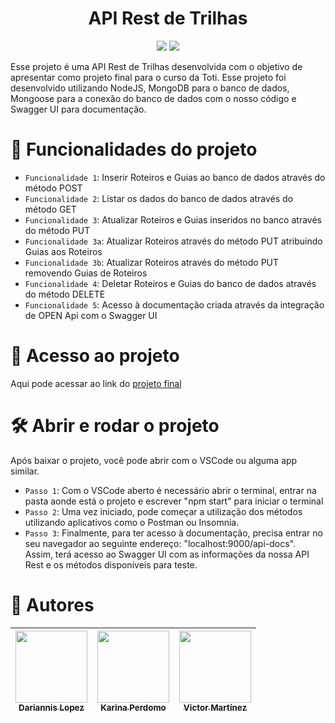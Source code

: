 <h1 align="center"> API Rest de Trilhas </h1>
<p align="center"> <img src="https://img.shields.io/badge/Node.js-43853D?style=for-the-badge&logo=node.js&logoColor=white" />
<img src="https://img.shields.io/badge/MongoDB-4EA94B?style=for-the-badge&logo=mongodb&logoColor=white" /> </p>

Esse projeto é uma API Rest de Trilhas desenvolvida com o objetivo de apresentar como projeto final para o curso da Toti. Esse projeto foi desenvolvido utilizando NodeJS, MongoDB para o banco de dados, Mongoose para a conexão do banco de dados com o nosso código e Swagger UI para documentação.

# :hammer: Funcionalidades do projeto

- `Funcionalidade 1`: Inserir Roteiros e Guias ao banco de dados através do método POST 
- `Funcionalidade 2`: Listar os dados do banco de dados através do método GET
- `Funcionalidade 3`: Atualizar Roteiros e Guias inseridos no banco através do método PUT
- `Funcionalidade 3a`: Atualizar Roteiros através do método PUT atribuindo Guias aos Roteiros
- `Funcionalidade 3b`: Atualizar Roteiros através do método PUT removendo Guias de Roteiros
- `Funcionalidade 4`: Deletar Roteiros e Guias do banco de dados através do método DELETE
- `Funcionalidade 5`: Acesso à documentação criada através da integração de OPEN Api com o Swagger UI

# 📁 Acesso ao projeto

Aqui pode acessar ao link do <A HREF="https://github.com/vmanuelmartinez/Repositorio-Rotas-Criadas./tree/master"> projeto final </A>

# 🛠️ Abrir e rodar o projeto

Após baixar o projeto, você pode abrir com o VSCode ou alguma app similar.

- `Passo 1`: Com o VSCode aberto é necessário abrir o terminal, entrar na pasta aonde está o projeto e escrever "npm start" para iniciar o terminal
- `Passo 2`: Uma vez iniciado, pode começar a utilização dos métodos utilizando aplicativos como o Postman ou Insomnia.
- `Passo 3`: Finalmente, para ter acesso à documentação, precisa entrar no seu navegador ao seguinte endereço: "localhost:9000/api-docs". Assim, terá acesso ao Swagger UI com as informações da nossa API Rest e os métodos disponíveis para teste.

# 👥 Autores

| [<img src="https://avatars.githubusercontent.com/dalt22" width=115><br><sub>Dariannis Lopez</sub>](https://github.com/dalt22) |  [<img src="https://avatars.githubusercontent.com/Karina041325" width=115><br><sub>Karina Perdomo</sub>](https://github.com/Karina041325) |  [<img src="https://avatars.githubusercontent.com/vmanuelmartinez" width=115><br><sub>Victor Martínez</sub>](https://github.com/vmanuelmartinez) |
| :---: | :---: | :---: |

